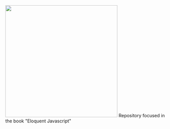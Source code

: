 <img src="https://images-na.ssl-images-amazon.com/images/I/91q8Jx+j6iL.jpg" width="350" />
Repository focused in the book "Eloquent Javascript"
